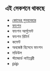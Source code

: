 ## এই সেকশনে থাকছে  

* [কোডের পুনব্যবহার](code-reuse.md)
* [ফাংশন](functions.md)
* ফাংশন আর্গুমেন্ট
* ফাংশন রিটার্ন
* কমেন্ট
* অবজেক্ট হিসেবে ফাংশন
* মডিউল
* স্ট্যান্ডার্ড লাইব্রেরী
* pip